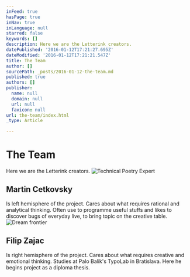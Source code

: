 ```yaml
---
inFeed: true
hasPage: true
inNav: true
inLanguage: null
starred: false
keywords: []
description: Here we are the Letterink creators.
datePublished: '2016-01-12T17:21:27.695Z'
dateModified: '2016-01-12T17:21:21.547Z'
title: The Team
author: []
sourcePath: _posts/2016-01-12-the-team.md
published: true
authors: []
publisher:
  name: null
  domain: null
  url: null
  favicon: null
url: the-team/index.html
_type: Article

---
```

# The Team

Here we are the Letterink creators.
![Technical Poetry Expert](https://s3-us-west-2.amazonaws.com/the-grid-img/p/320c5d3749ac82c999e9f92edb18704d03d38024.png)

## Martin Cetkovsky

Is left hemisphere of the project. Cares about what requires rational and analytical thinking. Often use to programme useful stuffs and likes to discover bugs of everyday live, to bring topic on the creative table.
![Dream frontier](https://s3-us-west-2.amazonaws.com/the-grid-img/p/01301e4e8eac7e1860b2d6ddce3e9f874301af74.png)

## Filip Zajac

Is right hemisphere of the project. Cares about what requires creative and emotional thinking. Studies at Palo Balik's TypoLab in Bratislava. Here he begins project as a diploma thesis.